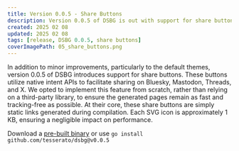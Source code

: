 ```yaml
---
title: Version 0.0.5 - Share Buttons
description: Version 0.0.5 of DSBG is out with support for share buttons
created: 2025 02 08
updated: 2025 02 08
tags: [release, DSBG 0.0.5, share buttons]
coverImagePath: 05_share_buttons.png
---
```


In addition to minor improvements, particularly to the default themes, version 0.0.5 of DSBG introduces support for share buttons. These buttons utilize native intent APIs to facilitate sharing on Bluesky, Mastodon, Threads, and X. We opted to implement this feature from scratch, rather than relying on a third-party library, to ensure the generated pages remain as fast and tracking-free as possible. At their core, these share buttons are simply static links generated during compilation. Each SVG icon is approximately 1 KB, ensuring a negligible impact on performance.

Download a [pre-built binary](https://github.com/tesserato/dsbg/releases) or use `go install github.com/tesserato/dsbg@v0.0.5`


